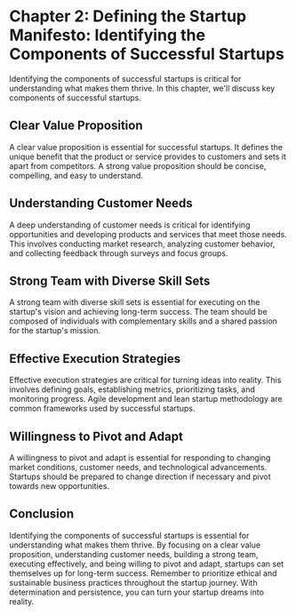 Chapter 2: Defining the Startup Manifesto: Identifying the Components of Successful Startups
============================================================================================

Identifying the components of successful startups is critical for understanding what makes them thrive. In this chapter, we'll discuss key components of successful startups.

Clear Value Proposition
-----------------------

A clear value proposition is essential for successful startups. It defines the unique benefit that the product or service provides to customers and sets it apart from competitors. A strong value proposition should be concise, compelling, and easy to understand.

Understanding Customer Needs
----------------------------

A deep understanding of customer needs is critical for identifying opportunities and developing products and services that meet those needs. This involves conducting market research, analyzing customer behavior, and collecting feedback through surveys and focus groups.

Strong Team with Diverse Skill Sets
-----------------------------------

A strong team with diverse skill sets is essential for executing on the startup's vision and achieving long-term success. The team should be composed of individuals with complementary skills and a shared passion for the startup's mission.

Effective Execution Strategies
------------------------------

Effective execution strategies are critical for turning ideas into reality. This involves defining goals, establishing metrics, prioritizing tasks, and monitoring progress. Agile development and lean startup methodology are common frameworks used by successful startups.

Willingness to Pivot and Adapt
------------------------------

A willingness to pivot and adapt is essential for responding to changing market conditions, customer needs, and technological advancements. Startups should be prepared to change direction if necessary and pivot towards new opportunities.

Conclusion
----------

Identifying the components of successful startups is essential for understanding what makes them thrive. By focusing on a clear value proposition, understanding customer needs, building a strong team, executing effectively, and being willing to pivot and adapt, startups can set themselves up for long-term success. Remember to prioritize ethical and sustainable business practices throughout the startup journey. With determination and persistence, you can turn your startup dreams into reality.
